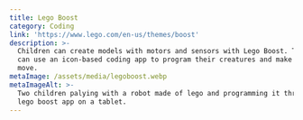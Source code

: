 ```yaml
---
title: Lego Boost
category: Coding
link: 'https://www.lego.com/en-us/themes/boost'
description: >-
  Children can create models with motors and sensors with Lego Boost. Then, they
  can use an icon-based coding app to program their creatures and make them
  move. 
metaImage: /assets/media/legoboost.webp
metaImageAlt: >-
  Two children palying with a robot made of lego and programming it through the
  lego boost app on a tablet.
---
```

